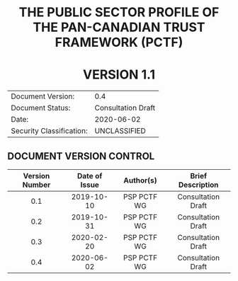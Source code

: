 
<a name="cover"></a>

<div class="breaker"></div>

<h1 style="text-align:center"> THE PUBLIC SECTOR PROFILE OF THE PAN-CANADIAN TRUST FRAMEWORK (PCTF) </h1>

<h1 style="text-align:center"> VERSION 1.1 </h1>

<table>
  <tr>
    <td>Document Version:</td>
    <td>0.4</td>
  </tr>
  <tr>
    <td>Document Status:</td>
    <td>Consultation Draft</td>
  </tr>
  <tr>
    <td>Date:</td>
    <td>2020-06-02</td>
  </tr>
  <tr>
    <td>Security Classification:</td>
    <td>UNCLASSIFIED</td>
  </tr>
</table>

## DOCUMENT VERSION CONTROL 

| Version Number | Date of Issue | Author(s)   | Brief Description  |
| :------------: | :-----------: | :---------: | :----------------: |
| 0.1            | 2019-10-10    | PSP PCTF WG | Consultation Draft |
| 0.2            | 2019-10-31    | PSP PCTF WG | Consultation Draft |
| 0.3            | 2020-02-20    | PSP PCTF WG | Consultation Draft |
| 0.4            | 2020-06-02    | PSP PCTF WG | Consultation Draft |
